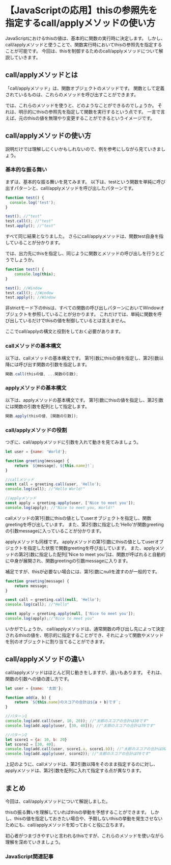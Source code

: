 # 【JavaScriptの応用】thisの参照先を指定するcall/applyメソッドの使い方

JavaScriptにおけるthisの値は、基本的に関数の実行時に決定します。
しかし、call/applyメソッドと使うことで、関数実行時においてthisの参照先を指定することが可能です。
今回は、thisを制御するためのcall/applyメソッドについて解説していきます。

## call/applyメソッドとは
「call/applyメソッド」は、関数オブジェクトのメソッドです。
関数として定義されているものは、これらのメソッドを呼び出すことができます。

では、これらのメソッドを使うと、どのようなことができるのでしょうか。
それは、明示的にthisの参照先を指定して関数を実行するという点です。
一言で言えば、元のthisの値を無理やり変更することができるというイメージです。

## call/applyメソッドの使い方
説明だけでは理解しにくいかもしれないので、例を参考にしながら見ていきましょう。

### 基本的な振る舞い
まずは、基本的な振る舞いを見てみます。
以下は、testという関数を単純に呼び出すパターンと、call/applyメソッドを呼び出したパターンです。
```javascript
function test() {
  console.log('test');
}

test(); //"test"
test.call(); //"test"
test.apply(); //"test"
```
すべて同じ結果となりました。
さらにcall/applyメソッドは、関数test自身を指していることが分かります。

では、出力先にthisを指定し、同じように関数とメソッドの呼び出しを行うとどうでしょうか。
```javascript
function test() {
    console.log(this);
}

test(); //Window
test.call(); //Window
test.apply(); //Window
```
非strictモード下のthisは、すべての関数の呼び出しパターンにおいてWindowオブジェクトを参照していることが分かります。
これだけでは、単純に関数を呼び出しているだけでthisの値を制御しているとは言えません。

ここでcall/applyの構文と役割をしておく必要があります。

### callメソッドの基本構文
以下は、callメソッドの基本構文です。
第1引数にthisの値を指定し、第2引数以降には呼び出す関数の引数を指定します。
```javascript
関数.call(thisの値, ...関数の引数);
```

### applyメソッドの基本構文
以下は、applyメソッドの基本構文です。
第1引数にthisの値を指定し、第2引数には関数の引数を配列として指定します。
```javascript
関数.apply(thisの値, [関数の引数]);
```

### call/applyメソッドの役割
つぎに、call/applyメソッドに引数を入れて動きを見てみましょう。
```javascript
let user = {name: 'World'};

function greeting(message) {
	return `${message}, ${this.name}!`;
}

//callメソッド
const call = greeting.call(user, 'Hello');
console.log(call); //"Hello World!"

//applyメソッド
const apply = greeting.apply(user, ['Nice to meet you']);
console.log(apply); //"Nice to meet you, World!"
```
callメソッドの第1引数にthisの値としてuserオブジェクトを指定し、関数greetingを呼び出しています。
また、第2引数に指定した'Hello'が関数greetingの引数messageに入っていることが分かります。

applyメソッドも同様です。
applyメソッドの第1引数にthisの値としてuserオブジェクトを指定した状態で関数greetingを呼び出しています。
また、applyメソッドの第2引数に指定した配列['Nice to meet you']は、関数が呼ばれると自動的に中身が展開され、関数greetingの引数messageに入ります。

補足ですが、thisが必要ない場合には、第1引数にnullを渡すのが一般的です。
```javascript
function greeting(message) {
	return message;
}

const call = greeting.call(null, 'Hello');
console.log(call); //"Hello"

const apply = greeting.apply(null, ['Nice to meet you']);
console.log(apply);//"Nice to meet you"
```
いかがでしょうか。
call/applyメソッドは、通常関数の呼び出し先によって決定されるthisの値を、明示的に指定することができ、それによって関数やメソッドを別のオブジェクトに割り当てることができます。

## call/applyメソッドの違い
call/applyメソッドはほとんど同じ動きをしますが、違いもあります。
それは、関数の引数への値の渡し方です。
```javascript
let user = {name: '太郎'};

function add(a, b) {
	return `${this.name}のスコアの合計は${a + b}です`;
}

//パターン1
console.log(add.call(user, 10, 20)); //"太郎のスコアの合計は30です"
console.log(add.apply(user, [30, 40])); //"太郎のスコアの合計は70です"

//パターン2
let score1 = {a: 10, b: 20}
let score2 = [30, 40];
console.log(add.call(user, score1.a, score1.b)); //"太郎のスコアの合計は30です"
console.log(add.apply(user, score2)); //"太郎のスコアの合計は70です"
```
上記のように、callメソッドは、第2引数以降をそのまま指定するのに対し、applyメソッドは、第2引数を配列に入れて指定する点が異なります。

## まとめ
今回は、call/applyメソッドについて解説しました。

thisの振る舞いを理解していればthisの挙動を予想することができます。
しかし、thisの値を指定しておきたい場合や、予期しないthisの挙動を発生させないためにも、call/applyメソッドを知っておくと役に立ちます。

初心者がつまづきやすいと言われるthisですが、これらのメソッドを使いながら理解を深めていきましょう。

### JavaScript関連記事
<a clink src="https://tcd-theme.com/2021/12/javascript-this.html"></a>
